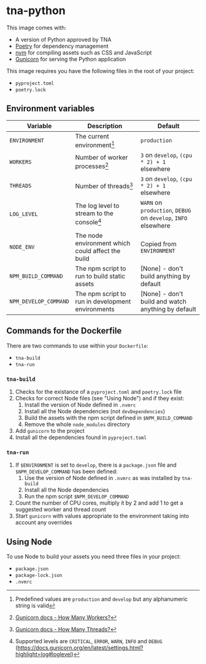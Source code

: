 # tna-python

This image comes with:

- A version of Python approved by TNA
- [Poetry](https://python-poetry.org/) for dependency management
- [nvm](https://github.com/nvm-sh/nvm) for compiling assets such as CSS and JavaScript
- [Gunicorn](https://gunicorn.org/) for serving the Python application

This image requires you have the following files in the root of your project:

- `pyproject.toml`
- `poetry.lock`

## Environment variables

| Variable               | Description                                       | Default                                                        |
| ---------------------- | ------------------------------------------------- | -------------------------------------------------------------- |
| `ENVIRONMENT`          | The current environment[^1]                       | `production`                                                   |
| `WORKERS`              | Number of worker processes[^2]                    | `3` on `develop`, `(cpu * 2) + 1` elsewhere                    |
| `THREADS`              | Number of threads[^3]                             | `3` on `develop`, `(cpu * 2) + 1` elsewhere                    |
| `LOG_LEVEL`            | The log level to stream to the console[^4]        | `WARN` on `production`, `DEBUG` on `develop`, `INFO` elsewhere |
| `NODE_ENV`             | The node environment which could affect the build | Copied from `ENVIRONMENT`                                      |
| `NPM_BUILD_COMMAND`    | The npm script to run to build static assets      | [None] - don't build anything by default                       |
| `NPM_DEVELOP_COMMAND`  | The npm script to run in development environments | [None] - don't build and watch anything by default             |

[^1]: Predefined values are `production` and `develop` but any alphanumeric string is valid
[^2]: [Gunicorn docs - How Many Workers?](https://docs.gunicorn.org/en/latest/design.html#how-many-workers)
[^3]: [Gunicorn docs - How Many Threads?](https://docs.gunicorn.org/en/latest/design.html#how-many-threads)
[^4]: Supported levels are `CRITICAL`, `ERROR`, `WARN`, `INFO` and `DEBUG` (https://docs.gunicorn.org/en/latest/settings.html?highlight=log#loglevel)

## Commands for the Dockerfile

There are two commands to use within your `Dockerfile`:

- `tna-build`
- `tna-run`

### `tna-build`

1. Checks for the existance of a `pyproject.toml` and `poetry.lock` file
1. Checks for correct Node files (see "Using Node") and if they exist:
    1. Install the version of Node defined in `.nvmrc`
    1. Install all the Node dependencies (not `devDependencies`)
    1. Build the assets with the npm script defined in `$NPM_BUILD_COMMAND`
    1. Remove the whole `node_modules` directory
1. Add `gunicorn` to the project
1. Install all the dependencies found in `pyproject.toml`

### `tna-run`

1. If `$ENVIRONMENT` is set to `develop`, there is a `package.json` file and `$NPM_DEVELOP_COMMAND` has been defined:
    1. Use the version of Node defined in `.nvmrc` as was installed by `tna-build`
    1. Install all the Node dependencies
    1. Run the npm script `$NPM_DEVELOP_COMMAND`
1. Count the number of CPU cores, multiply it by 2 and add 1 to get a suggested worker and thread count
1. Start `gunicorn` with values appropriate to the environment taking into account any overrides

## Using Node

To use Node to build your assets you need three files in your project:

- `package.json`
- `package-lock.json`
- `.nvmrc`
